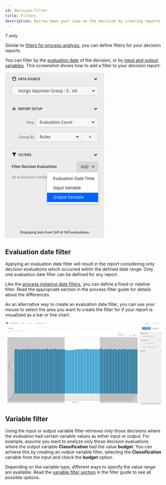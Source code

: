 ```yaml
---
id: decision-filter
title: Filters
description: Narrow down your view on the decision by creating reports based on a subset of all decision evaluations.
---
```


<span class="badge badge--platform"> 7 only</span>

Similar to [filters for process analysis](../process-analysis/filters.md), you can define filters for your decision reports.

You can filter by the [evaluation date](#evaluation-date-filter) of the decision, or by [input and output variables](../process-analysis/variable-filters.md). This screenshot shows how to add a filter to your decision report:

![Decision Report with open filter list in Camunda Optimize](./img/report-with-filterlist-open.png)

## Evaluation date filter

Applying an evaluation date filter will result in the report considering only decision evaluations which occurred within the defined date range. Only one evaluation date filter can be defined for any report.

Like the [process instance date filters](../process-analysis/metadata-filters.md#date-filters), you can define a fixed or relative filter. Read the appropriate section in the process filter guide for details about the differences.

As an alternative way to create an evaluation date filter, you can use your mouse to select the area you want to create the filter for if your report is visualized as a bar or line chart.

![Zooming into a section of the chart](./img/zoom-in.png)

## Variable filter

Using the input or output variable filter retrieves only those decisions where the evaluation had certain variable values as either input or output. For example, assume you want to analyze only those decision evaluations where the output variable **Classification** had the value **budget**. You can achieve this by creating an output variable filter, selecting the **Classification** variable from the input and check the **budget** option.

Depending on the variable type, different ways to specify the value range are available. Read the [variable filter section](../process-analysis/variable-filters.md) in the filter guide to see all possible options.
